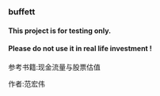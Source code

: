 ### buffett
#### This project is for testing only.
#### Please do not use it in real life investment !

参考书籍:现金流量与股票估值

作者:范宏伟
